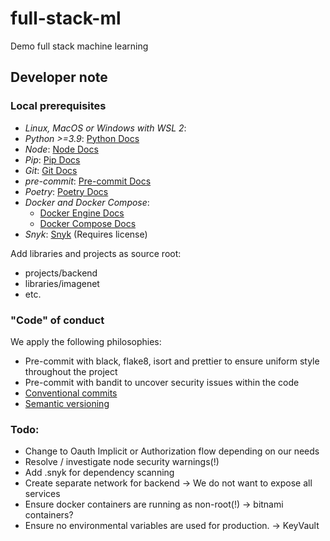 # full-stack-ml

Demo full stack machine learning

## Developer note

### Local prerequisites

- _Linux, MacOS or Windows with WSL 2_:
- _Python >=3.9_: [Python Docs](https://www.python.org/about/gettingstarted/)
- _Node_: [Node Docs](https://nodejs.org/en/docs/guides/getting-started-guide/)
- _Pip_: [Pip Docs](https://pip.pypa.io/en/stable/getting-started/)
- _Git_: [Git Docs](https://git-scm.com/book/en/v2/Getting-Started-About-Version-Control)
- _pre-commit_: [Pre-commit Docs](https://pre-commit.com/)
- _Poetry_: [Poetry Docs](https://python-poetry.org/docs/)
- _Docker and Docker Compose_:
  - [Docker Engine Docs](https://docs.docker.com/engine/)
  - [Docker Compose Docs](https://docs.docker.com/compose/)
- _Snyk_: [Snyk](https://snyk.io/) (Requires license)

Add libraries and projects as source root:
- projects/backend
- libraries/imagenet
- etc.

### "Code" of conduct
We apply the following philosophies:
- Pre-commit with black, flake8, isort and prettier to ensure uniform style throughout the project
- Pre-commit with bandit to uncover security issues within the code
- [Conventional commits](https://www.conventionalcommits.org/en/v1.0.0/#summary)
- [Semantic versioning](https://semver.org/)

### Todo:
- Change to Oauth Implicit or Authorization flow depending on our needs
- Resolve / investigate node security warnings(!)
- Add .snyk for dependency scanning
- Create separate network for backend -> We do not want to expose all services
- Ensure docker containers are running as non-root(!) -> bitnami containers?
- Ensure no environmental variables are used for production. -> KeyVault
